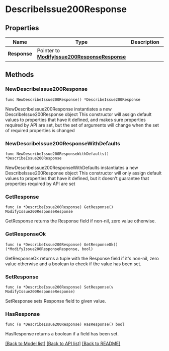# DescribeIssue200Response

## Properties

Name | Type | Description | Notes
------------ | ------------- | ------------- | -------------
**Response** | Pointer to [**ModifyIssue200ResponseResponse**](ModifyIssue200ResponseResponse.md) |  | [optional] 

## Methods

### NewDescribeIssue200Response

`func NewDescribeIssue200Response() *DescribeIssue200Response`

NewDescribeIssue200Response instantiates a new DescribeIssue200Response object
This constructor will assign default values to properties that have it defined,
and makes sure properties required by API are set, but the set of arguments
will change when the set of required properties is changed

### NewDescribeIssue200ResponseWithDefaults

`func NewDescribeIssue200ResponseWithDefaults() *DescribeIssue200Response`

NewDescribeIssue200ResponseWithDefaults instantiates a new DescribeIssue200Response object
This constructor will only assign default values to properties that have it defined,
but it doesn't guarantee that properties required by API are set

### GetResponse

`func (o *DescribeIssue200Response) GetResponse() ModifyIssue200ResponseResponse`

GetResponse returns the Response field if non-nil, zero value otherwise.

### GetResponseOk

`func (o *DescribeIssue200Response) GetResponseOk() (*ModifyIssue200ResponseResponse, bool)`

GetResponseOk returns a tuple with the Response field if it's non-nil, zero value otherwise
and a boolean to check if the value has been set.

### SetResponse

`func (o *DescribeIssue200Response) SetResponse(v ModifyIssue200ResponseResponse)`

SetResponse sets Response field to given value.

### HasResponse

`func (o *DescribeIssue200Response) HasResponse() bool`

HasResponse returns a boolean if a field has been set.


[[Back to Model list]](../README.md#documentation-for-models) [[Back to API list]](../README.md#documentation-for-api-endpoints) [[Back to README]](../README.md)


